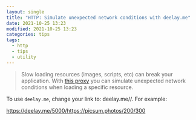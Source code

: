 ```yaml
---
layout: single
title: "HTTP: Simulate unexpected network conditions with deelay.me"
date: 2021-10-25 13:23
modified: 2021-10-25 13:23
categories: tips
tags:
  - http
  - tips
  - utility
---
```


> Slow loading resources (images, scripts, etc) can break your application.
> With [this proxy](http://deelay.me) you can simulate unexpected network conditions when loading a specific resource.

To use `deelay.me`, change your link to: deelay.me/<delay in milliseconds>/<original url>. For example:

<https://deelay.me/5000/https://picsum.photos/200/300>
